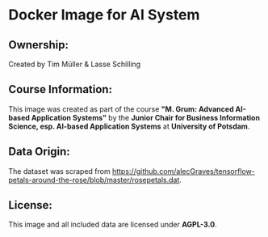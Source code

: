 # Docker Image for AI System
## Ownership:
Created by Tim Müller & Lasse Schilling

## Course Information:
This image was created as part of the course **"M. Grum: Advanced AI-based Application Systems"** 
by the **Junior Chair for Business Information Science, esp. AI-based Application Systems** 
at **University of Potsdam**.

## Data Origin:
The dataset was scraped from https://github.com/alecGraves/tensorflow-petals-around-the-rose/blob/master/rosepetals.dat.

## License:
This image and all included data are licensed under **AGPL-3.0**.